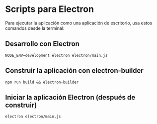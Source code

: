 # Scripts para Electron

Para ejecutar la aplicación como una aplicación de escritorio, usa estos comandos desde la terminal:

## Desarrollo con Electron
```
NODE_ENV=development electron electron/main.js
```

## Construir la aplicación con electron-builder
```
npm run build && electron-builder
```

## Iniciar la aplicación Electron (después de construir)
```
electron electron/main.js
```